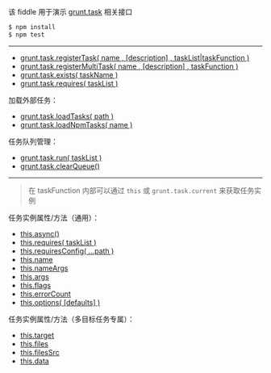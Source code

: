 该 fiddle 用于演示 [grunt.task](http://gruntjs.com/api/grunt.task) 相关接口

```sh
$ npm install
$ npm test
```

---

- [grunt.task.registerTask( name , [description] , taskList|taskFunction  )](http://gruntjs.com/api/grunt.task#grunt.task.registertask)
- [grunt.task.registerMultiTask( name , [description] , taskFunction )](http://gruntjs.com/api/grunt.task#grunt.task.registermultitask)
- [grunt.task.exists( taskName )](http://gruntjs.com/api/grunt.task#grunt.task.exists)
- [grunt.task.requires( taskList )](http://gruntjs.com/api/grunt.task#grunt.task.requires)

加载外部任务：

- [grunt.task.loadTasks( path )](http://gruntjs.com/api/grunt.task#grunt.task.loadtasks)
- [grunt.task.loadNpmTasks( name )](http://gruntjs.com/api/grunt.task#grunt.task.loadnpmtasks)

任务队列管理：

- [grunt.task.run( taskList )](http://gruntjs.com/api/grunt.task#grunt.task.run)
- [grunt.task.clearQueue()](http://gruntjs.com/api/grunt.task#grunt.task.clearqueue)

---

> 在 taskFunction 内部可以通过 `this` 或 `grunt.task.current` 来获取任务实例

任务实例属性/方法（通用）：

- [this.async()](http://gruntjs.com/api/inside-tasks#this.async)
- [this.requires( taskList )](http://gruntjs.com/api/inside-tasks#this.requires)
- [this.requiresConfig( ...path )](http://gruntjs.com/api/inside-tasks#this.requiresconfig)
- [this.name](http://gruntjs.com/api/inside-tasks#this.name)
- [this.nameArgs](http://gruntjs.com/api/inside-tasks#this.nameargs)
- [this.args](http://gruntjs.com/api/inside-tasks#this.args)
- [this.flags](http://gruntjs.com/api/inside-tasks#this.flags)
- [this.errorCount](http://gruntjs.com/api/inside-tasks#this.errorcount)
- [this.options( [defaults] )](http://gruntjs.com/api/inside-tasks#this.options)

任务实例属性/方法（多目标任务专属）：

- [this.target](http://gruntjs.com/api/inside-tasks#this.target)
- [this.files](http://gruntjs.com/api/inside-tasks#this.files)
- [this.filesSrc](http://gruntjs.com/api/inside-tasks#this.filessrc)
- [this.data](http://gruntjs.com/api/inside-tasks#this.data)
